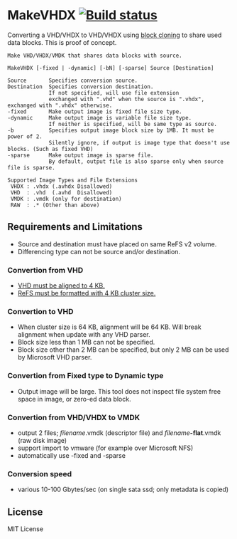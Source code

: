 # MakeVHDX [![Build status](https://ci.appveyor.com/api/projects/status/9ugasf69fmwo4gs6)](https://ci.appveyor.com/project/0xbadfca11/makevhdx)
Converting a VHD/VHDX to VHD/VHDX using [block cloning](https://docs.microsoft.com/windows-server/storage/refs/block-cloning) to share used data blocks.
This is proof of concept.
```
Make VHD/VHDX/VMDK that shares data blocks with source.

MakeVHDX [-fixed | -dynamic] [-bN] [-sparse] Source [Destination]

Source       Specifies conversion source.
Destination  Specifies conversion destination.
             If not specified, will use file extension
             exchanged with ".vhd" when the source is ".vhdx", exchanged with ".vhdx" otherwise.
-fixed       Make output image is fixed file size type.
-dynamic     Make output image is variable file size type.
             If neither is specified, will be same type as source.
-b           Specifies output image block size by 1MB. It must be power of 2.
             Silently ignore, if output is image type that doesn't use blocks. (Such as fixed VHD)
-sparse      Make output image is sparse file.
             By default, output file is also sparse only when source file is sparse.

Supported Image Types and File Extensions
 VHDX : .vhdx (.avhdx Disallowed)
 VHD  : .vhd  (.avhd  Disallowed)
 VMDK : .vmdk (only for destination)
 RAW  : .* (Other than above)
```
## Requirements and Limitations
- Source and destination must have placed on same ReFS v2 volume.
- Differencing type can not be source and/or destination.
### Convertion from VHD
- [VHD must be aligned to 4 KB.](https://docs.microsoft.com/en-us/windows-server/administration/performance-tuning/role/hyper-v-server/storage-io-performance#vhd-format)
- [ReFS must be formatted with 4 KB cluster size.](https://blogs.technet.microsoft.com/filecab/2017/01/13/cluster-size-recommendations-for-refs-and-ntfs/)
### Convertion to VHD
- When cluster size is 64 KB, alignment will be 64 KB. Will break alignment when update with any VHD parser.
- Block size less than 1 MB can not be specified.
- Block size other than 2 MB can be specified, but only 2 MB can be used by Microsoft VHD parser.
### Convertion from Fixed type to Dynamic type
- Output image will be large. This tool does not inspect file system free space in image, or zero-ed data block.

### Convertion from VHD/VHDX to VMDK
- output 2 files; <i>filename</i>.vmdk (descriptor file) and <i>filename</i><b>-flat</b>.vmdk (raw disk image)
- support import to vmware (for example over Microsoft NFS)
- automatically use -fixed and -sparse

### Conversion speed
- various 10-100 Gbytes/sec (on single sata ssd; only metadata is copied)

## License
MIT License
